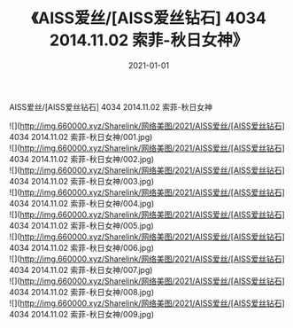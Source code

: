 ﻿---
layout: post
title:  《AISS爱丝/[AISS爱丝钻石] 4034 2014.11.02 索菲-秋日女神》
date:   2021-01-01
img: http://img.660000.xyz/Sharelink/网络美图/2021/AISS爱丝/[AISS爱丝钻石] 4034 2014.11.02 索菲-秋日女神/000.jpg
categories: [美女, 清纯, 唯美]
---

AISS爱丝/[AISS爱丝钻石] 4034 2014.11.02 索菲-秋日女神

 ![](http://img.660000.xyz/Sharelink/网络美图/2021/AISS爱丝/[AISS爱丝钻石] 4034 2014.11.02 索菲-秋日女神/001.jpg) <br>![](http://img.660000.xyz/Sharelink/网络美图/2021/AISS爱丝/[AISS爱丝钻石] 4034 2014.11.02 索菲-秋日女神/002.jpg) <br>![](http://img.660000.xyz/Sharelink/网络美图/2021/AISS爱丝/[AISS爱丝钻石] 4034 2014.11.02 索菲-秋日女神/003.jpg) <br>![](http://img.660000.xyz/Sharelink/网络美图/2021/AISS爱丝/[AISS爱丝钻石] 4034 2014.11.02 索菲-秋日女神/004.jpg) <br>![](http://img.660000.xyz/Sharelink/网络美图/2021/AISS爱丝/[AISS爱丝钻石] 4034 2014.11.02 索菲-秋日女神/005.jpg) <br>![](http://img.660000.xyz/Sharelink/网络美图/2021/AISS爱丝/[AISS爱丝钻石] 4034 2014.11.02 索菲-秋日女神/006.jpg) <br>![](http://img.660000.xyz/Sharelink/网络美图/2021/AISS爱丝/[AISS爱丝钻石] 4034 2014.11.02 索菲-秋日女神/007.jpg) <br>![](http://img.660000.xyz/Sharelink/网络美图/2021/AISS爱丝/[AISS爱丝钻石] 4034 2014.11.02 索菲-秋日女神/008.jpg) <br>![](http://img.660000.xyz/Sharelink/网络美图/2021/AISS爱丝/[AISS爱丝钻石] 4034 2014.11.02 索菲-秋日女神/009.jpg) <br>